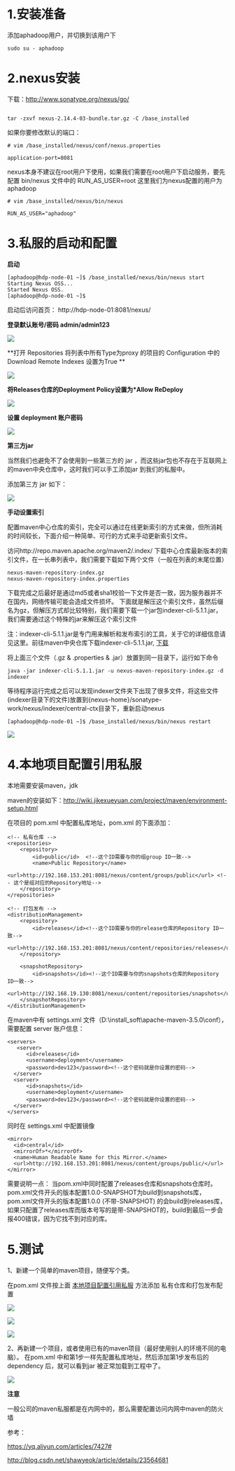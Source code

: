 # 1.安装准备

添加aphadoop用户，并切换到该用户下

```
sudo su - aphadoop

```

# 2.nexus安装

下载：http://www.sonatype.org/nexus/go/

```

tar -zxvf nexus-2.14.4-03-bundle.tar.gz -C /base_installed

```


如果你要修改默认的端口：
```
# vim /base_installed/nexus/conf/nexus.properties

application-port=8081
```

nexus本身不建议在root用户下使用，如果我们需要在root用户下启动服务，要先配置 bin/nexus 文件中的 RUN_AS_USER=root
这里我们为nexus配置的用户为aphadoop

```
# vim /base_installed/nexus/bin/nexus

RUN_AS_USER="aphadoop"

```



# 3.私服的启动和配置

**启动**
```
[aphadoop@hdp-node-01 ~]$ /base_installed/nexus/bin/nexus start
Starting Nexus OSS...
Started Nexus OSS.
[aphadoop@hdp-node-01 ~]$ 
```

启动后访问首页： http://hdp-node-01:8081/nexus/

**登录默认账号/密码 admin/admin123**

![](/images/nexus/install_1.png)


**打开 Repositories 将列表中所有Type为proxy 的项目的 Configuration 中的 Download Remote Indexes 设置为True **


![](/images/nexus/install_2.png)

**将Releases仓库的Deployment Policy设置为*Allow ReDeploy**


![](/images/nexus/install_3.png)


**设置 deployment 账户密码**

![](/images/nexus/install_4.png)


**第三方jar**


当然我们也避免不了会使用到一些第三方的 jar ，而这些jar包也不存在于互联网上的maven中央仓库中，这时我们可以手工添加jar 到我们的私服中。

添加第三方 jar 如下：

![](/images/nexus/install_5.png)


**手动设置索引**


配置maven中心仓库的索引，完全可以通过在线更新索引的方式来做，但所消耗的时间较长，下面介绍一种简单、可行的方式来手动更新索引文件。


访问http://repo.maven.apache.org/maven2/.index/  下载中心仓库最新版本的索引文件，在一长串列表中，我们需要下载如下两个文件（一般在列表的末尾位置）


```
nexus-maven-repository-index.gz
nexus-maven-repository-index.properties
```

下载完成之后最好是通过md5或者sha1校验一下文件是否一致，因为服务器并不在国内，网络传输可能会造成文件损坏。
下面就是解压这个索引文件，虽然后缀名为gz，但解压方式却比较特别，我们需要下载一个jar包indexer-cli-5.1.1.jar，我们需要通过这个特殊的jar来解压这个索引文件

注：indexer-cli-5.1.1.jar是专门用来解析和发布索引的工具，关于它的详细信息请见这里。前往maven中央仓库下载indexer-cli-5.1.1.jar, [下载](http://search.maven.org/#search%7Cgav%7C1%7Cg%3A%22org.apache.maven.indexer%22%20AND%20a%3A%22indexer-cli%22)

将上面三个文件（.gz & .properties & .jar）放置到同一目录下，运行如下命令
```
java -jar indexer-cli-5.1.1.jar -u nexus-maven-repository-index.gz -d indexer  
```

等待程序运行完成之后可以发现indexer文件夹下出现了很多文件，将这些文件(indexer目录下的文件)放置到{nexus-home}/sonatype-work/nexus/indexer/central-ctx目录下，重新启动nexus

```
[aphadoop@hdp-node-01 ~]$ /base_installed/nexus/bin/nexus restart
```

![](/images/nexus/install_6.jpg)


<h1 id="chapter_4">4.本地项目配置引用私服</h1>

本地需要安装maven，jdk

maven的安装如下：http://wiki.jikexueyuan.com/project/maven/environment-setup.html

在项目的 pom.xml 中配置私库地址，pom.xml 的下面添加：

```
<!-- 私有仓库 -->
<repositories>  
    <repository>  
        <id>public</id>  <!--这个ID需要与你的组group ID一致--> 
        <name>Public Repository</name>
        <url>http://192.168.153.201:8081/nexus/content/groups/public</url> <!-- 这个是组对应的Repository地址-->  
    </repository>  
</repositories> 

<!-- 打包发布 -->
<distributionManagement>
    <repository>
        <id>releases</id><!--这个ID需要与你的release仓库的Repository ID一致-->
        <url>http://192.168.153.201:8081/nexus/content/repositories/releases</url>
    </repository>

    <snapshotRepository>
        <id>snapshots</id><!--这个ID需要与你的snapshots仓库的Repository ID一致-->
        <url>http://192.168.19.130:8081/nexus/content/repositories/snapshots</url>
    </snapshotRepository>
</distributionManagement>

```


在maven中有 settings.xml 文件（D:\install_soft\apache-maven-3.5.0\conf），需要配置 server 账户信息：
```
<servers>
   <server>
      <id>releases</id>
      <username>deployment</username>
      <password>dev123</password><!--这个密码就是你设置的密码-->
  </server>
  <server>
      <id>snapshots</id>
      <username>deployment</username>
      <password>dev123</password><!--这个密码就是你设置的密码-->
  </server>
</servers>

```

同时在 settings.xml 中配置镜像
```
<mirror>
  <id>central</id>
  <mirrorOf>*</mirrorOf>
  <name>Human Readable Name for this Mirror.</name>
  <url>http://192.168.153.201:8081/nexus/content/groups/public/</url>
</mirror>
```

需要说明一点：
当pom.xml中同时配置了releases仓库和snapshots仓库时。
pom.xml文件开头的版本配置1.0.0-SNAPSHOT为build到snapshots库，pom.xml文件开头的版本配置1.0.0 (不带-SNAPSHOT) 的会build到releases库，如果只配置了releases库而版本号写的是带-SNAPSHOT的，build到最后一步会报400错误，因为它找不到对应的库。



# 5.测试

1、新建一个简单的maven项目，随便写个类。

在pom.xml 文件按上面 [本地项目配置引用私服](#chapter_4) 方法添加 私有仓库和打包发布配置


![](/images/nexus/install_7.jpg)

![](/images/nexus/install_8.jpg)

![](/images/nexus/install_9.jpg)


2、再新建一个项目，或者使用已有的maven项目（最好使用别人的环境不同的电脑）。
在pom.xml 中和第1步一样先配置私库地址，然后添加第1步发布后的 dependency 后，就可以看到jar 被正常加载到工程中了。

![](/images/nexus/install_10.jpg)


**注意**

一般公司的maven私服都是在内网中的，那么需要配置访问内网中maven的防火墙


参考：

https://yq.aliyun.com/articles/7427#

http://blog.csdn.net/shawyeok/article/details/23564681


